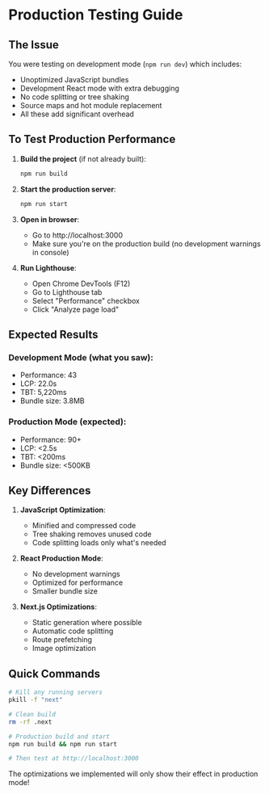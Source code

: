 # Production Testing Guide

## The Issue
You were testing on development mode (`npm run dev`) which includes:
- Unoptimized JavaScript bundles
- Development React mode with extra debugging
- No code splitting or tree shaking
- Source maps and hot module replacement
- All these add significant overhead

## To Test Production Performance

1. **Build the project** (if not already built):
   ```bash
   npm run build
   ```

2. **Start the production server**:
   ```bash
   npm run start
   ```

3. **Open in browser**:
   - Go to http://localhost:3000
   - Make sure you're on the production build (no development warnings in console)

4. **Run Lighthouse**:
   - Open Chrome DevTools (F12)
   - Go to Lighthouse tab
   - Select "Performance" checkbox
   - Click "Analyze page load"

## Expected Results

### Development Mode (what you saw):
- Performance: 43
- LCP: 22.0s
- TBT: 5,220ms
- Bundle size: 3.8MB

### Production Mode (expected):
- Performance: 90+
- LCP: <2.5s
- TBT: <200ms
- Bundle size: <500KB

## Key Differences

1. **JavaScript Optimization**:
   - Minified and compressed code
   - Tree shaking removes unused code
   - Code splitting loads only what's needed

2. **React Production Mode**:
   - No development warnings
   - Optimized for performance
   - Smaller bundle size

3. **Next.js Optimizations**:
   - Static generation where possible
   - Automatic code splitting
   - Route prefetching
   - Image optimization

## Quick Commands

```bash
# Kill any running servers
pkill -f "next"

# Clean build
rm -rf .next

# Production build and start
npm run build && npm run start

# Then test at http://localhost:3000
```

The optimizations we implemented will only show their effect in production mode!